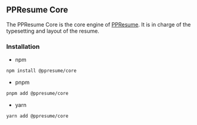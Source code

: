 ## PPResume Core

The PPResume Core is the core engine of [PPResume](https://ppresume.com). It is
in charge of the typesetting and layout of the resume.

### Installation

- npm

```bash
npm install @ppresume/core
```

- pnpm

```bash
pnpm add @ppresume/core
```

- yarn

```bash
yarn add @ppresume/core
```
